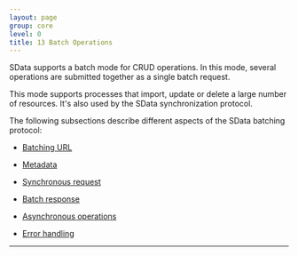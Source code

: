 ```yaml
---
layout: page
group: core
level: 0
title: 13 Batch Operations
---
```


SData supports a batch mode for CRUD operations. In this mode, several
operations are submitted together as a single batch request.

This mode supports processes that import, update or delete a large number of
resources. It's also used by the SData synchronization protocol.

The following subsections describe different aspects of the SData batching
protocol:

*   [Batching URL](../1301/ "13.1 Batch URL")

*   [Metadata](../1302/ "13.2 Metadata Extension for Batching")

*   [Synchronous request](../1303/ "13.3 Synchronous Batch Request")

*   [Batch response](../1304/ "13.4 Batch Response")

*   [Asynchronous operations](../1305/ "13.5 Asynchronous Batch Operations")

*   [Error handling](../1306/ "13.6 Batch Error Handling")

* * *